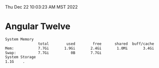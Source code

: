 Thu Dec 22 10:03:23 AM MST 2022

# Angular Twelve

```bash
System Memory
               total        used        free      shared  buff/cache   available
Mem:           7.7Gi       1.9Gi       2.4Gi       1.0Mi       3.4Gi       5.5Gi
Swap:          7.7Gi          0B       7.7Gi
System Storage
1.1G	.
```
